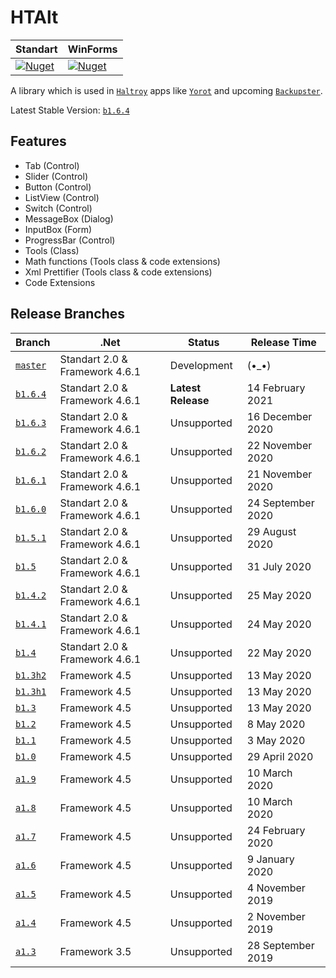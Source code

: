 # HTAlt
|Standart|WinForms|
|--|--|
|[![Nuget](https://img.shields.io/nuget/dt/HTAlt.Standart?label=Nuget&style=for-the-badge)](https://www.nuget.org/packages/HTAlt.Standart)|[![Nuget](https://img.shields.io/nuget/dt/HTAlt.WinForms?label=Nuget&style=for-the-badge)](https://www.nuget.org/packages/HTAlt.WinForms)|

A library which is used in [`Haltroy`](http://haltroy.com) apps like [`Yorot`](https://github.com/haltroy/Yorot) and upcoming [`Backupster`](https://haltroy.com/Backupster.html).

Latest Stable Version: [`b1.6.4`](https://github.com/Haltroy/HTAlt/releases/tag/b1.6.4)

## Features
 - Tab (Control)
 - Slider (Control)
 - Button (Control)
 - ListView (Control)
 - Switch (Control)
 - MessageBox (Dialog)
 - InputBox (Form)
 - ProgressBar (Control)
 - Tools (Class)
 - Math functions (Tools class & code extensions) 
 - Xml Prettifier (Tools class & code extensions)
 - Code Extensions

 ## Release Branches

| Branch                                                               | .Net | Status | Release Time |
|----------------------------------------------------------------------|------|----------|-------------------|
| [`master`](https://github.com/haltroy/htalt)              | Standart 2.0 & Framework 4.6.1 | Development | (•_•) |
| [`b1.6.4`](https://github.com/haltroy/htalt/tree/b1.6.4) | Standart 2.0 & Framework 4.6.1 | **Latest Release** | 14 February 2021 |
| [`b1.6.3`](https://github.com/haltroy/htalt/tree/b1.6.3) | Standart 2.0 & Framework 4.6.1 | Unsupported | 16 December 2020 |
| [`b1.6.2`](https://github.com/haltroy/htalt/tree/b1.6.2) | Standart 2.0 & Framework 4.6.1 | Unsupported | 22 November 2020 |
| [`b1.6.1`](https://github.com/haltroy/htalt/tree/b1.6.1) | Standart 2.0 & Framework 4.6.1 | Unsupported | 21 November 2020 |
| [`b1.6.0`](https://github.com/haltroy/htalt/tree/b1.6.0) | Standart 2.0 & Framework 4.6.1 | Unsupported | 24 September 2020 |
| [`b1.5.1`](https://github.com/haltroy/htalt/tree/b1.5.1) | Standart 2.0 & Framework 4.6.1 | Unsupported | 29 August 2020 |
| [`b1.5`](https://github.com/haltroy/htalt/tree/b1.5) | Standart 2.0 & Framework 4.6.1 | Unsupported | 31 July 2020 |
| [`b1.4.2`](https://github.com/haltroy/htalt/tree/b1.4.2) | Standart 2.0 & Framework 4.6.1 | Unsupported | 25 May 2020 |
| [`b1.4.1`](https://github.com/haltroy/htalt/tree/b1.4.1) | Standart 2.0 & Framework 4.6.1 | Unsupported | 24 May 2020 |
| [`b1.4`](https://github.com/haltroy/htalt/tree/b1.4) | Standart 2.0 & Framework 4.6.1 | Unsupported | 22 May 2020 |
| [`b1.3h2`](https://github.com/haltroy/htalt/tree/b1.3h2) | Framework 4.5 | Unsupported | 13 May 2020 |
| [`b1.3h1`](https://github.com/haltroy/htalt/tree/b1.3h1) | Framework 4.5 | Unsupported | 13 May 2020 |
| [`b1.3`](https://github.com/haltroy/htalt/tree/b1.3) | Framework 4.5 | Unsupported | 13 May 2020 |
| [`b1.2`](https://github.com/haltroy/htalt/tree/b1.2) | Framework 4.5 | Unsupported | 8 May 2020 |
| [`b1.1`](https://github.com/haltroy/htalt/tree/b1.1) | Framework 4.5 | Unsupported | 3 May 2020 |
| [`b1.0`](https://github.com/haltroy/htalt/tree/b1.0) | Framework 4.5 | Unsupported | 29 April 2020 |
| [`a1.9`](https://github.com/haltroy/htalt/tree/a1.9) | Framework 4.5 | Unsupported | 10 March 2020 |
| [`a1.8`](https://github.com/haltroy/htalt/tree/a1.8) | Framework 4.5 | Unsupported | 10 March 2020 |
| [`a1.7`](https://github.com/haltroy/htalt/tree/a1.7) | Framework 4.5 | Unsupported | 24 February 2020 |
| [`a1.6`](https://github.com/haltroy/htalt/tree/a1.6) | Framework 4.5 | Unsupported | 9 January 2020 |
| [`a1.5`](https://github.com/haltroy/htalt/tree/a1.5) | Framework 4.5 | Unsupported | 4 November 2019 |
| [`a1.4`](https://github.com/haltroy/htalt/tree/a1.4) | Framework 4.5 | Unsupported | 2 November 2019 |
| [`a1.3`](https://github.com/haltroy/htalt/tree/a1.4) | Framework 3.5 | Unsupported | 28 September 2019 |
